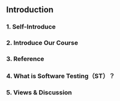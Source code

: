 ## Introduction

### 1. Self-Introduce

### 2. Introduce Our Course

### 3. Reference

### 4. What is Software Testing（ST）？

### 5. Views & Discussion



